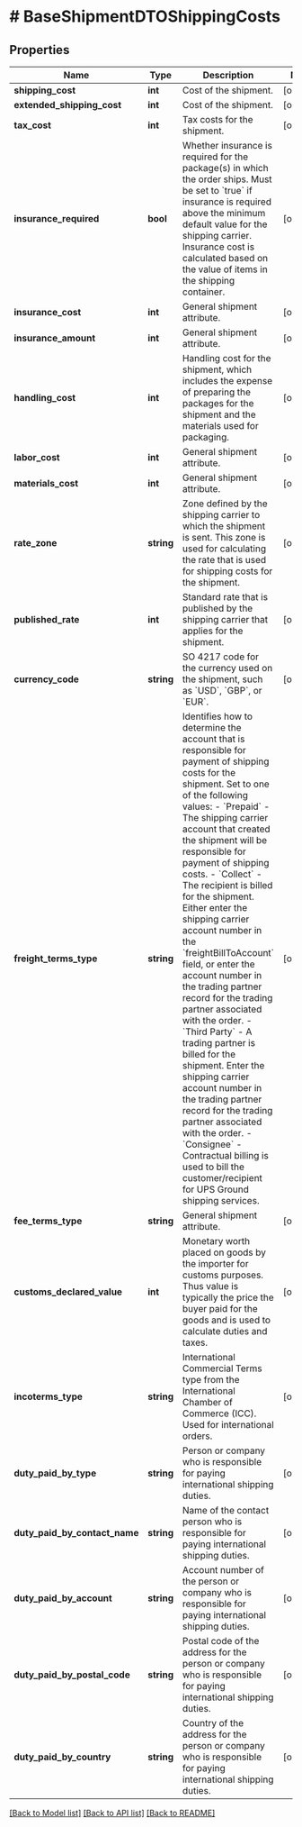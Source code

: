 # # BaseShipmentDTOShippingCosts

## Properties

Name | Type | Description | Notes
------------ | ------------- | ------------- | -------------
**shipping_cost** | **int** | Cost of the shipment. | [optional]
**extended_shipping_cost** | **int** | Cost of the shipment. | [optional]
**tax_cost** | **int** | Tax costs for the shipment. | [optional]
**insurance_required** | **bool** | Whether insurance is required for the package(s) in which the order ships. Must be set to &#x60;true&#x60; if insurance is required above the minimum default value for the shipping carrier. Insurance cost is calculated based on the value of items in the shipping container. | [optional]
**insurance_cost** | **int** | General shipment attribute. | [optional]
**insurance_amount** | **int** | General shipment attribute. | [optional]
**handling_cost** | **int** | Handling cost for the shipment, which includes the expense of preparing the packages for the shipment and the materials used for packaging. | [optional]
**labor_cost** | **int** | General shipment attribute. | [optional]
**materials_cost** | **int** | General shipment attribute. | [optional]
**rate_zone** | **string** | Zone defined by the shipping carrier to which the shipment is sent. This zone is used for calculating the rate that is used for shipping costs for the shipment. | [optional]
**published_rate** | **int** | Standard rate that is published by the shipping carrier that applies for the shipment. | [optional]
**currency_code** | **string** | SO 4217 code for the currency used on the shipment, such as &#x60;USD&#x60;, &#x60;GBP&#x60;, or &#x60;EUR&#x60;. | [optional]
**freight_terms_type** | **string** | Identifies how to determine the account that is responsible for payment of shipping costs for the shipment. Set to one of the following values:  - &#x60;Prepaid&#x60; - The shipping carrier account that created the shipment will be responsible for payment of shipping costs.  - &#x60;Collect&#x60; - The recipient is billed for the shipment. Either enter the shipping carrier account number in the &#x60;freightBillToAccount&#x60; field, or enter the account number in the trading partner record for the trading partner associated with the order.  - &#x60;Third Party&#x60; - A trading partner is billed for the shipment. Enter the shipping carrier account number in the trading partner record for the trading partner associated with the order.  - &#x60;Consignee&#x60; - Contractual billing is used to bill the customer/recipient for UPS Ground shipping services. | [optional]
**fee_terms_type** | **string** | General shipment attribute. | [optional]
**customs_declared_value** | **int** | Monetary worth placed on goods by the importer for customs purposes. Thus value is typically the price the buyer paid for the goods and is used to calculate duties and taxes. | [optional]
**incoterms_type** | **string** | International Commercial Terms type from the International Chamber of Commerce (ICC). Used for international orders. | [optional]
**duty_paid_by_type** | **string** | Person or company who is responsible for paying international shipping duties. | [optional]
**duty_paid_by_contact_name** | **string** | Name of the contact person who is responsible for paying international shipping duties. | [optional]
**duty_paid_by_account** | **string** | Account number of the person or company who is responsible for paying international shipping duties. | [optional]
**duty_paid_by_postal_code** | **string** | Postal code of the address for the person or company who is responsible for paying international shipping duties. | [optional]
**duty_paid_by_country** | **string** | Country of the address for the person or company who is responsible for paying international shipping duties. | [optional]

[[Back to Model list]](../../README.md#models) [[Back to API list]](../../README.md#endpoints) [[Back to README]](../../README.md)
